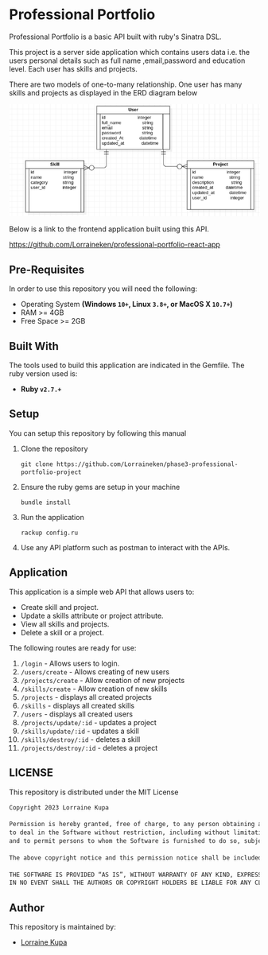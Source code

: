 # Professional Portfolio

Professional Portfolio is a basic API built with ruby's Sinatra DSL. 

This project is a server side application which contains users data i.e. the users personal details such as full name ,email,password and education level. Each user has skills and projects.

There are two models of one-to-many relationship. One user has many skills and projects as displayed in the ERD diagram below

 ![ERD DIAGRAM](./user-skill-project-ERD.png?raw=true "ERD DIAGRAM")

Below is a link to the frontend application built using this API.


   https://github.com/Lorraineken/professional-portfolio-react-app
   

## Pre-Requisites
In order to use this repository you will need the following:

- Operating System **(Windows `10+`, Linux `3.8+`, or MacOS X `10.7+`)**
- RAM >= 4GB
- Free Space >= 2GB

## Built With
The tools used to build this application are indicated in the Gemfile.
The ruby version used is:

- **Ruby `v2.7.+`**


## Setup
You can setup this repository by following this manual

1. Clone the repository
    ```{shell}
   git clone https://github.com/Lorraineken/phase3-professional-portfolio-project
   ```
2. Ensure the ruby gems are setup in your machine
    ```{shell}
   bundle install
   ```
3. Run the application
    ```{shell}
    rackup config.ru
    ```
4. Use any API platform such as postman to interact with the APIs.
   
   
## Application
This application is a simple web API that allows users to:
- Create skill and project.
- Update a skills attribute or project attribute.
- View all skills and projects.
- Delete a skill or a project.


The following routes are ready for use:
1. `/login` - Allows users to login.
2. `/users/create` - Allows creating of new users
3. `/projects/create` - Allow creation of new projects
4. `/skills/create` - Allow creation of new skills 
5. `/projects` - displays all created projects
6. `/skills` - displays all created skills
7. `/users` - displays all created users
8. `/projects/update/:id` - updates a project
9. `/skills/update/:id` - updates a skill
10. `/skills/destroy/:id` - deletes a skill
11. `/projects/destroy/:id` - deletes a project


## LICENSE
This repository is distributed under the MIT License

```markdown
Copyright 2023 Lorraine Kupa

Permission is hereby granted, free of charge, to any person obtaining a copy of this software and associated documentation files (the “Software”), 
to deal in the Software without restriction, including without limitation the rights to use, copy, modify, merge, publish, distribute, sublicense, and/or sell copies of the Software, 
and to permit persons to whom the Software is furnished to do so, subject to the following conditions:

The above copyright notice and this permission notice shall be included in all copies or substantial portions of the Software.

THE SOFTWARE IS PROVIDED “AS IS”, WITHOUT WARRANTY OF ANY KIND, EXPRESS OR IMPLIED, INCLUDING BUT NOT LIMITED TO THE WARRANTIES OF MERCHANTABILITY, FITNESS FOR A PARTICULAR PURPOSE AND NONINFRINGEMENT. 
IN NO EVENT SHALL THE AUTHORS OR COPYRIGHT HOLDERS BE LIABLE FOR ANY CLAIM, DAMAGES OR OTHER LIABILITY, WHETHER IN AN ACTION OF CONTRACT, TORT OR OTHERWISE, ARISING FROM, OUT OF OR IN CONNECTION WITH THE SOFTWARE OR THE USE OR OTHER DEALINGS IN THE SOFTWARE.
```

## Author
This repository is maintained by:

- [Lorraine Kupa](https://github.com/Lorraineken) 